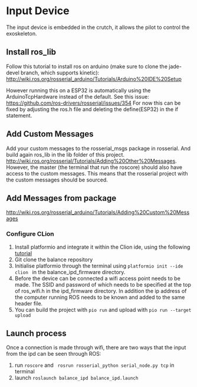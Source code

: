 # Input Device
The input device is embedded in the crutch, it allows the pilot to control the exoskeleton.

## Install ros_lib
Follow this tutorial to install ros on arduino (make sure to clone the jade-devel branch, which supports kinetic):
http://wiki.ros.org/rosserial_arduino/Tutorials/Arduino%20IDE%20Setup

However running this on a ESP32 is automatically using the ArduinoTcpHardware instead of the default. See this issue:
https://github.com/ros-drivers/rosserial/issues/354
For now this can be fixed by adjusting the ros.h file and deleting the define(ESP32) in the if statement.

## Add Custom Messages
Add your custom messages to the rosserial_msgs package in rosserial. And build again ros_lib in the lib folder of this project. http://wiki.ros.org/rosserial/Tutorials/Adding%20Other%20Messages. However, the master (the terminal that run the roscore) should also have access to the custom messages. This means that the rosserial project with the custom messages should be sourced.

## Add Messages from package
http://wiki.ros.org/rosserial_arduino/Tutorials/Adding%20Custom%20Messages


### Configure CLion
1. Install platformio and integrate it within the Clion ide, using the
   following
   [tutorial](https://docs.platformio.org/en/latest/ide/clion.html)
2. Git clone the balance repository
3. Initialise platformio through the terminal using ```platformio init
   --ide clion ``` in the balance_ipd_firmware directory. 
4. Before the device can be connected a wifi access point needs to be
   made. The SSID and password of which needs to be specified at the top
   of ros_wifi.h in the ipd_firmware directory. In addition the ip
   address of the computer running ROS needs to be known and added to
   the same header file.
5. You can build the project with ```pio run``` and upload with ```pio run --target upload```

## Launch process
Once a connection is made through wifi, there are two ways that the
input from the ipd can be seen through ROS:

1. run ```roscore``` and ``` rosrun rosserial_python serial_node.py
   tcp``` in terminal 
2. launch ```roslaunch balance_ipd balance_ipd.launch```
